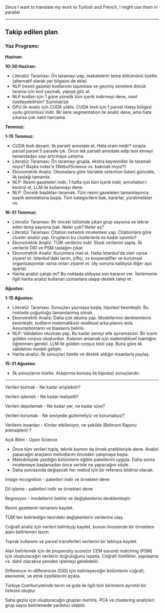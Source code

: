 Since I want to translate my work to Turkish and French, I might use them in parallel

-----
## **Takip edilen plan**

### **Yaz Programı:**

**Haziran:**

**10-30 Haziran:**
- Literatür Taraması: Ön taramayı yap, makalelerin tema dökümünü özetle. (alternatif olarak yer bilgisini de ekle)
- NLP (resmi gazete) kodlarının taşınması ve geçmiş senelere dönük tarama için kod yazmak, yapıya göz at.
- NLP kodları için 1 güne yönelik tüm içerik indirmeyi dene, nasıl özetleyebilirsin? Summarize
- GPU ile analiz için CUDA yükle. CUDA testi için 1 parsel Hatay bölgesi uydu görüntüsü indir. Bir kere segmentation ile analiz dene, ama hata çıkarsa çok vakit harcama.

**Temmuz:**

**1-15 Temmuz:**
- CUDA testi devam, ilk parseli annotate et. Hata oranı nedir? sırayla parsel parsel 5 parsele çık. Önce tek parseli annotate edip test etmeyi tamamladan sayı artırmaya çalışma.
- Literatür Taraması: Ön taramayı grupla, ekstra keywordler ile taramalı mıyız? Başka index'e (WebofScience vs. bakmalı mıyız?)
- Ekonometrik Analiz: Okumalara göre Variable selection listeni güncelle, ilk taslağı tamamla.
- NLP: Resmi gazeteleri indir, 1 hafta için tüm içerik indir, annotation'ı kontrol et, LLM ile kullanmayı dene.
- NLP: Öncelik başlıkları taramak. Tüm resmi gazeteleri tamamlayınca başlık annotationa başla. Tüm kategorilere bak, kararlar, yürütmelikler vs.

**16-31 Temmuz:**
- Literatür Taraması: Bir önceki bölümde çıkan grup sayısına ve tekrar eden tema sayısına bak. Neler çok? Neler az?
- Literatür Taraması: Citation network incelemesi yap. Citationlara göre cluster analizi yap. Grupların bu clusterlarla ne kadar uyumlu?
- Ekonometrik Analiz: TÜİK verilerini indir. Eksik verilerini sapta. İlk verilerle DID ve PSM taslağını çıkar.
- Ekonometrik Analiz: Kurumlara mail at. Hatta İstanbul'da olan varsa ziyaret et. İstanbul'daki tarım, çiftçi, vs kooperatifler ve kurumsal organizasyonlar varsa onları ziyaret et. (Ay sonuna kaldıysa diğer aya ayarla)
- Harita analizi çalıştı mı? Bu noktada olduysa son kararını ver. İlerlemenle ilgili harita analizi kullanan uzmanlara ulaşıp destek talep et.

**Ağustos:**

**1-15 Ağustos:**
- Literatür Taraması: Sonuçları yazmaya başla, hipotezi kesinleştir. Bu noktada çoğunluğu tamamlanmış olmalı.
- Ekonometrik Analiz: Daha çok okuma yap. Modellerinin denklemlerini kesinleştir, kodların matematiksel-istatiksel arka planını anla. Assumptionların ve biaslarını belirle.
- NLP: Validation okuması yap. Bu kadar seneyi elle ayıramazsın. Bir kısım golden corpus oluşturdun. Kalanını anlamak için matematiksel mantığını öğrenmen gerekli. LLM ile golden corpus testi yap. Buna göre ek validation modeli geliştir.
- Harita analizi: İlk sonuçları özetle ve destek aldığın insanlarla paylaş.

**15-31 Ağustos:**
- İlk sonuçlarını özetle. Araştırma konusu ile hipotezi sonuçlandır. 



-----


Verileri bulmak - Ne kadar erişilebilir?

Verileri işlemek - Ne kadar maliyetli?

Verileri depolamak - Ne kadar yer, ne kadar süre?

Verileri korumak - Ne seviyede gizlemeliyiz ve korumalıyız?

Verilerin insanları - Kimler etkileniyor, ne şekilde (Belmont Raporu prensipleri) ?


Açık Bilim - Open Science

- Önce tüm verileri topla, teknik kısmını da örnek pratikleriyle dene. Analizi yapacağın araçların metodlarını önceden çalışmaya başla. 
- Metodolojide yazdığın bölümlerin eğitim paketlerini uygula. Daha sonra incelemeye başlamadan önce verinle ne yapacağını söyle. 
- Daha sonrasında değişecek her metod için bir referans bildirisi olacak.

Image recognition - paketleri indir ve örnekleri dene

Dil işleme - paketleri indir ve örnekleri dene

Regresyon - modellerini belirle ve değişkenlerini denklemleştir.

Resmi gazetenin tamamını kaydet.

TÜİK'ten belirlediğin teorideki değişkenlerin verilerine ulaş.

Coğrafi analiz için verileri belirleyip kaydet, bunun öncesinde bir örneklem alanı belirlemen lazım.

Toprak kullanımı ve parsel transferleri verilerini bir tabloya kaydet.

Alan belirlemek için de propensity score(or CEM oscore) matching (PSM) için oluşturacağın verilerin doğruluğunu ispatla. Coğrafi özellikler, yapılaşma vs. dahil olacaksa yeniden işlemeyi gerekebilir.

Difference-in-differences (DID) için belirleyeceğin bölümlerin coğrafi, ekonomik, ve etnik özelliklerini açıkla.

Türkiye Cumhuriyetinde tarım ve gıda ile ilgili tüm birimlerin ayrıntılı bir listesini oluştur

Saha gezisi için oluşturacağın grupları berlirle. PCA ve clustering analizleri grup sayısı belirlemede yardımcı olabilir.
